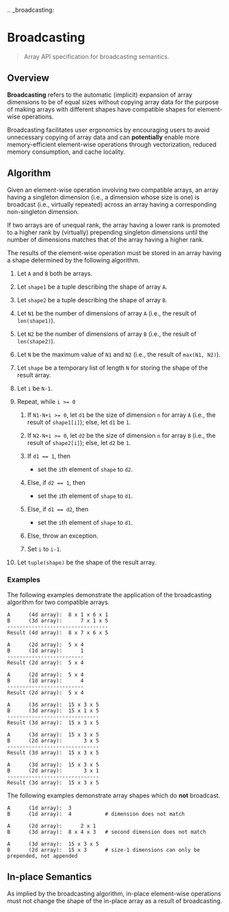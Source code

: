 .. _broadcasting:

# Broadcasting

> Array API specification for broadcasting semantics.

## Overview

**Broadcasting** refers to the automatic (implicit) expansion of array dimensions to be of equal sizes without copying array data for the purpose of making arrays with different shapes have compatible shapes for element-wise operations.

Broadcasting facilitates user ergonomics by encouraging users to avoid unnecessary copying of array data and can **potentially** enable more memory-efficient element-wise operations through vectorization, reduced memory consumption, and cache locality.

## Algorithm

Given an element-wise operation involving two compatible arrays, an array having a singleton dimension (i.e., a dimension whose size is one) is broadcast (i.e., virtually repeated) across an array having a corresponding non-singleton dimension.

If two arrays are of unequal rank, the array having a lower rank is promoted to a higher rank by (virtually) prepending singleton dimensions until the number of dimensions matches that of the array having a higher rank.

The results of the element-wise operation must be stored in an array having a shape determined by the following algorithm.

1.  Let `A` and `B` both be arrays.

1.  Let `shape1` be a tuple describing the shape of array `A`.

1.  Let `shape2` be a tuple describing the shape of array `B`.

1.  Let `N1` be the number of dimensions of array `A` (i.e., the result of `len(shape1)`).

1.  Let `N2` be the number of dimensions of array `B` (i.e., the result of `len(shape2)`).

1.  Let `N` be the maximum value of `N1` and `N2` (i.e., the result of `max(N1, N2)`).

1.  Let `shape` be a temporary list of length `N` for storing the shape of the result array.

1.  Let `i` be `N-1`.

1.  Repeat, while `i >= 0`

	1.  If `N1-N+i >= 0`, let `d1` be the size of dimension `n` for array `A` (i.e., the result of `shape1[i]`); else, let `d1` be `1`.

	1.  If `N2-N+i >= 0`, let `d2` be the size of dimension `n` for array `B` (i.e., the result of `shape2[i]`); else, let `d2` be `1`.

	1.  If `d1 == 1`, then
		
		-   set the `i`th element of `shape` to `d2`.

	1.  Else, if `d2 == 1`, then

		-   set the `i`th element of `shape` to `d1`.

	1.  Else, if `d1 == d2`, then

		-   set the `i`th element of `shape` to `d1`.

	1.  Else, throw an exception.

	1.  Set `i` to `i-1`.

1.  Let `tuple(shape)` be the shape of the result array.

### Examples

The following examples demonstrate the application of the broadcasting algorithm for two compatible arrays.

```text
A      (4d array):  8 x 1 x 6 x 1
B      (3d array):      7 x 1 x 5
---------------------------------
Result (4d array):  8 x 7 x 6 x 5

A      (2d array):  5 x 4
B      (1d array):      1
-------------------------
Result (2d array):  5 x 4

A      (2d array):  5 x 4
B      (1d array):      4
-------------------------
Result (2d array):  5 x 4

A      (3d array):  15 x 3 x 5
B      (3d array):  15 x 1 x 5
------------------------------
Result (3d array):  15 x 3 x 5

A      (3d array):  15 x 3 x 5
B      (2d array):       3 x 5
------------------------------
Result (3d array):  15 x 3 x 5

A      (3d array):  15 x 3 x 5
B      (2d array):       3 x 1
------------------------------
Result (3d array):  15 x 3 x 5
```

The following examples demonstrate array shapes which do **not** broadcast.

```text
A      (1d array):  3
B      (1d array):  4           # dimension does not match

A      (2d array):      2 x 1
B      (3d array):  8 x 4 x 3   # second dimension does not match

A      (3d array):  15 x 3 x 5
B      (2d array):  15 x 3      # size-1 dimensions can only be prepended, not appended
```

## In-place Semantics

As implied by the broadcasting algorithm, in-place element-wise operations must not change the shape of the in-place array as a result of broadcasting.